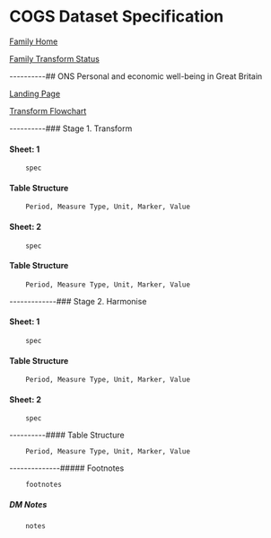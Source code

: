 # COGS Dataset Specification

[Family Home](https://gss-cogs.github.io/family-covid-19/datasets/specmenu.html)

[Family Transform Status](https://gss-cogs.github.io/family-covid-19/datasets/index.html)

----------## ONS Personal and economic well-being in Great Britain 

[Landing Page](https://www.ons.gov.uk/peoplepopulationandcommunity/wellbeing/bulletins/personalandeconomicwellbeingintheuk/previousReleases)

[Transform Flowchart](https://gss-cogs.github.io/family-covid-19/datasets/specflowcharts.html?ONS-Personal-and-economic-well-being-in-Great-Britain/flowchart.ttl)

----------### Stage 1. Transform

#### Sheet: 1

		spec

#### Table Structure

		Period, Measure Type, Unit, Marker, Value

#### Sheet: 2

		spec

#### Table Structure

		Period, Measure Type, Unit, Marker, Value

-------------### Stage 2. Harmonise

#### Sheet: 1

		spec

#### Table Structure

		Period, Measure Type, Unit, Marker, Value

#### Sheet: 2

		spec

----------#### Table Structure

		Period, Measure Type, Unit, Marker, Value

--------------##### Footnotes

		footnotes

##### DM Notes

		notes

